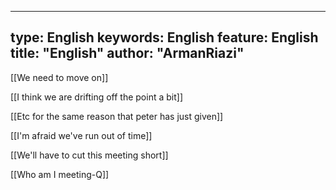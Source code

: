  ---
type:  English
keywords:  English
feature:  English
title: "English"
author: "ArmanRiazi"
---
 [[We need to move on]]

[[I think we are drifting off the point a bit]]

 [[Etc for the same reason that peter has just given]]

 [[I'm afraid we've run out of time]]

 [[We'll have to cut this meeting short]]

 [[Who am I meeting-Q]]